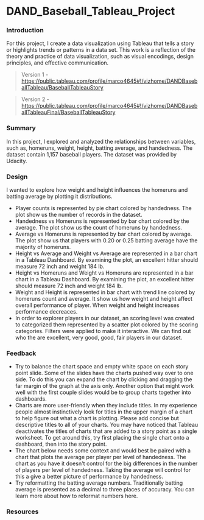 # DAND_Baseball_Tableau_Project
### Introduction
For this project, I create a data visualization using Tableau that tells a story or highlights trends or patterns in a data set. This work is a reflection of the theory and practice of data visualization, such as visual encodings, design principles, and effective communication.

> Version 1 - https://public.tableau.com/profile/marco4645#!/vizhome/DANDBaseballTableau/BaseballTableauStory

> Version 2 - https://public.tableau.com/profile/marco4645#!/vizhome/DANDBaseballTableauFinal/BaseballTableauStory

### Summary
In this project, I explored and analyzed the relationships between variables, such as, homeruns, weight, height, batting average, and handedness. The dataset contain 1,157 baseball players. The dataset was provided by Udacity.

### Design
I wanted to explore how weight and height influences the homeruns and batting average by plotting it distributions.
- Player counts is represented by pie chart colored by handedness. The plot show us the number of records in the dataset.
- Handedness vs Homeruns is represented by bar chart colored by the average. The plot show us the count of homeruns by handedness.
- Average vs Homeruns is represented by bar chart colored by average. The plot show us that players with 0.20 or 0.25 batting average have the majority of homeruns.
- Height vs Average and Weight vs Average are represented in a bar chart in a Tableau Dashboard. By examining the plot, an excellent hitter should measure 72 inch and weight 184 lb.
- Height vs Homeruns and Weight vs Homeruns are represented in a bar chart in a Tableau Dashboard. By examining the plot, an excellent hitter should measure 72 inch and weight 184 lb.
- Weight and Height is represented in bar chart with trend line colored by homeruns count and average. It show us how weight and height affect overall performance of player. When weight and height increases performance decreaces.
- In order to explorer players in our dataset, an scoring level was created to categorized them represented by a scatter plot colored by the scoring categories. Filters were applied to make it interactive. We can find out who the are excellent, very good, good, fair players in our dataset.

### Feedback
- Try to balance the chart space and empty white space on each story point slide. Some of the slides have the charts pushed way over to one side. To do this you can expand the chart by clicking and dragging the far margin of the graph at the axis only. Another option that might work well with the first couple slides would be to group charts together into dashboards.
- Charts are more user-friendly when they include titles. In my experience people almost instinctively look for titles in the upper margin of a chart to help figure out what a chart is plotting. Please add concise but descriptive titles to all of your charts. You may have noticed that Tableau deactivates the titles of charts that are added to a story point as a single worksheet. To get around this, try first placing the single chart onto a dashboard, then into the story point.
- The chart below needs some context and would best be paired with a chart that plots the average per player per level of handedness. The chart as you have it doesn't control for the big differences in the number of players per level of handedness. Taking the average will control for this a give a better picture of performance by handedness.
- Try reformatting the batting average numbers. Traditionally batting average is presented as a decimal to three places of accuracy. You can learn more about how to reformat numbers here.

### Resources



